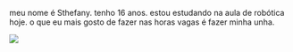 meu nome é Sthefany.
tenho 16 anos.
estou estudando na aula de robótica hoje.
o que eu mais gosto de fazer nas horas vagas é fazer minha unha.

![](https://media1.tenor.com/m/qNaySj0fHFYAAAAC/fin-typing-with-long-nails.gif)

